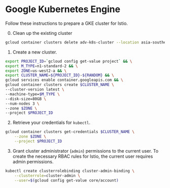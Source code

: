 # Google Kubernetes Engine

Follow these instructions to prepare a GKE cluster for Istio.

0. Clean up the existing cluster

```sh
gcloud container clusters delete adv-k8s-cluster --location asia-southeast1-a -q
```

1. Create a new cluster.

```sh
export PROJECT_ID=`gcloud config get-value project` && \
export M_TYPE=n1-standard-2 && \
export ZONE=us-west2-a && \
export CLUSTER_NAME=${PROJECT_ID}-${RANDOM} && \
gcloud services enable container.googleapis.com && \
gcloud container clusters create $CLUSTER_NAME \
--cluster-version latest \
--machine-type=$M_TYPE \
--disk-size=80GB \
--num-nodes 3 \
--zone $ZONE \
--project $PROJECT_ID
```

2. Retrieve your credentials for `kubectl`.

```sh
gcloud container clusters get-credentials $CLUSTER_NAME \
    --zone $ZONE \
    --project $PROJECT_ID
```

3. Grant cluster administrator (`admin`) permissions to the current user. To create the necessary RBAC rules for Istio, the current user requires admin permissions.

```sh
kubectl create clusterrolebinding cluster-admin-binding \
    --clusterrole=cluster-admin \
    --user=$(gcloud config get-value core/account)
```